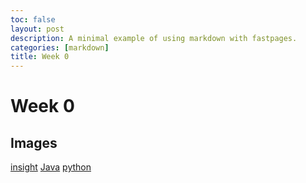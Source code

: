 ```yaml
---
toc: false
layout: post
description: A minimal example of using markdown with fastpages.
categories: [markdown]
title: Week 0
---
```

# Week 0

## Images
[insight](https://github.com/Reem57/blog_new/pulse)
[Java](https://user-images.githubusercontent.com/89223508/185981250-4263c8db-ae2f-4cff-b4e3-5103907cc932.png)
[python](https://user-images.githubusercontent.com/89223508/185979621-a8d0ccc9-08f5-468a-8cde-b8d876f281fe.png)
